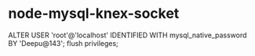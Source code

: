 # node-mysql-knex-socket

ALTER USER 'root'@'localhost' IDENTIFIED WITH mysql_native_password BY 'Deepu@143';
flush privileges;

